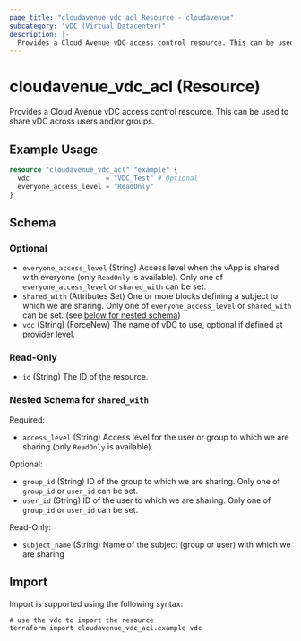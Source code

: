 ```yaml
---
page_title: "cloudavenue_vdc_acl Resource - cloudavenue"
subcategory: "vDC (Virtual Datacenter)"
description: |-
  Provides a Cloud Avenue vDC access control resource. This can be used to share vDC across users and/or groups.
---
```


# cloudavenue_vdc_acl (Resource)

Provides a Cloud Avenue vDC access control resource. This can be used to share vDC across users and/or groups.

## Example Usage

```terraform
resource "cloudavenue_vdc_acl" "example" {
  vdc                   = "VDC_Test" # Optional
  everyone_access_level = "ReadOnly"
}
```

<!-- schema generated by tfplugindocs -->
## Schema

### Optional

- `everyone_access_level` (String) Access level when the vApp is shared with everyone (only `ReadOnly` is available).
Only one of `everyone_access_level` or `shared_with` can be set.
- `shared_with` (Attributes Set) One or more blocks defining a subject to which we are sharing.
Only one of `everyone_access_level` or `shared_with` can be set. (see [below for nested schema](#nestedatt--shared_with))
- `vdc` (String) (ForceNew) The name of vDC to use, optional if defined at provider level.

### Read-Only

- `id` (String) The ID of the resource.

<a id="nestedatt--shared_with"></a>
### Nested Schema for `shared_with`

Required:

- `access_level` (String) Access level for the user or group to which we are sharing (only `ReadOnly` is available).

Optional:

- `group_id` (String) ID of the group to which we are sharing.
Only one of `group_id` or `user_id` can be set.
- `user_id` (String) ID of the user to which we are sharing.
Only one of `group_id` or `user_id` can be set.

Read-Only:

- `subject_name` (String) Name of the subject (group or user) with which we are sharing

## Import

Import is supported using the following syntax:
```shell
# use the vdc to import the resource
terraform import cloudavenue_vdc_acl.example vdc
```
